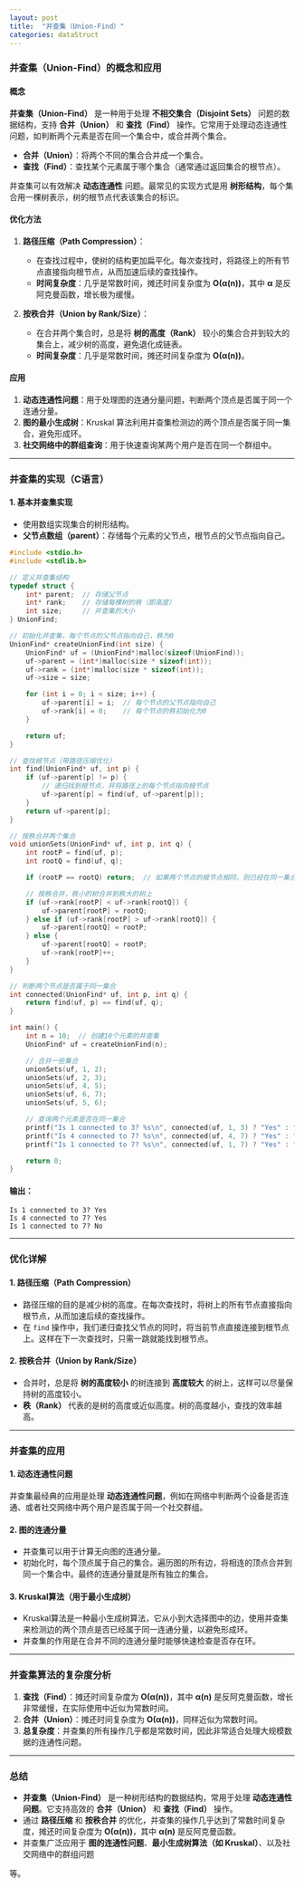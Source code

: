 ```yaml
---
layout: post
title:  "并查集（Union-Find）"
categories: dataStruct
---
```


### 并查集（Union-Find）的概念和应用

#### 概念
**并查集（Union-Find）** 是一种用于处理 **不相交集合（Disjoint Sets）** 问题的数据结构，支持 **合并（Union）** 和 **查找（Find）** 操作。它常用于处理动态连通性问题，如判断两个元素是否在同一个集合中，或合并两个集合。

- **合并（Union）**：将两个不同的集合合并成一个集合。
- **查找（Find）**：查找某个元素属于哪个集合（通常通过返回集合的根节点）。

并查集可以有效解决 **动态连通性** 问题。最常见的实现方式是用 **树形结构**，每个集合用一棵树表示，树的根节点代表该集合的标识。

#### 优化方法
1. **路径压缩（Path Compression）**：
   - 在查找过程中，使树的结构更加扁平化。每次查找时，将路径上的所有节点直接指向根节点，从而加速后续的查找操作。
   - **时间复杂度**：几乎是常数时间，摊还时间复杂度为 **O(α(n))**，其中 **α** 是反阿克曼函数，增长极为缓慢。

2. **按秩合并（Union by Rank/Size）**：
   - 在合并两个集合时，总是将 **树的高度（Rank）** 较小的集合合并到较大的集合上，减少树的高度，避免退化成链表。
   - **时间复杂度**：几乎是常数时间，摊还时间复杂度为 **O(α(n))**。

#### 应用
1. **动态连通性问题**：用于处理图的连通分量问题，判断两个顶点是否属于同一个连通分量。
2. **图的最小生成树**：Kruskal 算法利用并查集检测边的两个顶点是否属于同一集合，避免形成环。
3. **社交网络中的群组查询**：用于快速查询某两个用户是否在同一个群组中。

---

### 并查集的实现（C语言）

#### 1. **基本并查集实现**
- 使用数组实现集合的树形结构。
- **父节点数组（parent）**：存储每个元素的父节点，根节点的父节点指向自己。

```c
#include <stdio.h>
#include <stdlib.h>

// 定义并查集结构
typedef struct {
    int* parent;  // 存储父节点
    int* rank;    // 存储每棵树的秩（即高度）
    int size;     // 并查集的大小
} UnionFind;

// 初始化并查集，每个节点的父节点指向自己，秩为0
UnionFind* createUnionFind(int size) {
    UnionFind* uf = (UnionFind*)malloc(sizeof(UnionFind));
    uf->parent = (int*)malloc(size * sizeof(int));
    uf->rank = (int*)malloc(size * sizeof(int));
    uf->size = size;

    for (int i = 0; i < size; i++) {
        uf->parent[i] = i;  // 每个节点的父节点指向自己
        uf->rank[i] = 0;    // 每个节点的秩初始化为0
    }

    return uf;
}

// 查找根节点（带路径压缩优化）
int find(UnionFind* uf, int p) {
    if (uf->parent[p] != p) {
        // 递归找到根节点，并将路径上的每个节点指向根节点
        uf->parent[p] = find(uf, uf->parent[p]);
    }
    return uf->parent[p];
}

// 按秩合并两个集合
void unionSets(UnionFind* uf, int p, int q) {
    int rootP = find(uf, p);
    int rootQ = find(uf, q);

    if (rootP == rootQ) return;  // 如果两个节点的根节点相同，则已经在同一集合

    // 按秩合并，秩小的树合并到秩大的树上
    if (uf->rank[rootP] < uf->rank[rootQ]) {
        uf->parent[rootP] = rootQ;
    } else if (uf->rank[rootP] > uf->rank[rootQ]) {
        uf->parent[rootQ] = rootP;
    } else {
        uf->parent[rootQ] = rootP;
        uf->rank[rootP]++;
    }
}

// 判断两个节点是否属于同一集合
int connected(UnionFind* uf, int p, int q) {
    return find(uf, p) == find(uf, q);
}

int main() {
    int n = 10;  // 创建10个元素的并查集
    UnionFind* uf = createUnionFind(n);

    // 合并一些集合
    unionSets(uf, 1, 2);
    unionSets(uf, 2, 3);
    unionSets(uf, 4, 5);
    unionSets(uf, 6, 7);
    unionSets(uf, 5, 6);

    // 查询两个元素是否在同一集合
    printf("Is 1 connected to 3? %s\n", connected(uf, 1, 3) ? "Yes" : "No");  // Yes
    printf("Is 4 connected to 7? %s\n", connected(uf, 4, 7) ? "Yes" : "No");  // Yes
    printf("Is 1 connected to 7? %s\n", connected(uf, 1, 7) ? "Yes" : "No");  // No

    return 0;
}
```

#### 输出：
```
Is 1 connected to 3? Yes
Is 4 connected to 7? Yes
Is 1 connected to 7? No
```

---

### 优化详解

#### 1. **路径压缩（Path Compression）**
- 路径压缩的目的是减少树的高度。在每次查找时，将树上的所有节点直接指向根节点，从而加速后续的查找操作。
- 在 `find` 操作中，我们递归查找父节点的同时，将当前节点直接连接到根节点上。这样在下一次查找时，只需一跳就能找到根节点。

#### 2. **按秩合并（Union by Rank/Size）**
- 合并时，总是将 **树的高度较小** 的树连接到 **高度较大** 的树上，这样可以尽量保持树的高度较小。
- **秩（Rank）** 代表的是树的高度或近似高度。树的高度越小，查找的效率越高。

---

### 并查集的应用

#### 1. **动态连通性问题**
并查集最经典的应用是处理 **动态连通性问题**，例如在网络中判断两个设备是否连通、或者社交网络中两个用户是否属于同一个社交群组。

#### 2. **图的连通分量**
- 并查集可以用于计算无向图的连通分量。
- 初始化时，每个顶点属于自己的集合。遍历图的所有边，将相连的顶点合并到同一个集合中。最终的连通分量就是所有独立的集合。

#### 3. **Kruskal算法**（用于最小生成树）
- Kruskal算法是一种最小生成树算法，它从小到大选择图中的边，使用并查集来检测边的两个顶点是否已经属于同一连通分量，以避免形成环。
- 并查集的作用是在合并不同的连通分量时能够快速检查是否存在环。

---

### 并查集算法的复杂度分析

1. **查找（Find）**：摊还时间复杂度为 **O(α(n))**，其中 **α(n)** 是反阿克曼函数，增长非常缓慢，在实际使用中近似为常数时间。
2. **合并（Union）**：摊还时间复杂度为 **O(α(n))**，同样近似为常数时间。
3. **总复杂度**：并查集的所有操作几乎都是常数时间，因此非常适合处理大规模数据的连通性问题。

---

### 总结

- **并查集（Union-Find）** 是一种树形结构的数据结构，常用于处理 **动态连通性问题**。它支持高效的 **合并（Union）** 和 **查找（Find）** 操作。
- 通过 **路径压缩** 和 **按秩合并** 的优化，并查集的操作几乎达到了常数时间复杂度，摊还时间复杂度为 **O(α(n))**，其中 **α(n)** 是反阿克曼函数。
- 并查集广泛应用于 **图的连通性问题**、**最小生成树算法（如 Kruskal）**、以及社交网络中的群组问题

等。